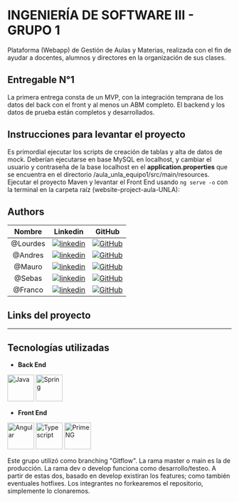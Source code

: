 # INGENIERÍA DE SOFTWARE III - GRUPO 1

Plataforma (Webapp) de Gestión de Aulas y Materias, realizada
con el fin de ayudar a docentes, alumnos y directores en la 
organización de sus clases.

## Entregable N°1

La primera entrega consta de un MVP, con la integración temprana de los datos del back con el front y al menos un ABM completo.
El backend y los datos de prueba están completos y desarrollados. 

## Instrucciones para levantar el proyecto

Es primordial ejecutar los scripts de creación de tablas y alta de datos de mock. Deberían ejecutarse en base MySQL en localhost, y cambiar el usuario y contraseña de la base localhost en el **application.properties** que se encuentra en el directorio /aula_unla_equipo1/src/main/resources. Ejecutar el proyecto Maven y levantar el Front End usando `ng serve -o` con la terminal en la carpeta raíz (website-project-aula-UNLA):

## Authors

| Nombre | Linkedin | GitHub |
| :---:         |     :---:      |          :---: |
| @Lourdes |[![linkedin](https://img.shields.io/badge/linkedin-0A66C2?style=for-the-badge&logo=linkedin&logoColor=white)](https://www.linkedin.com/in/lourdes-florencia-toledo/)   |[![GitHub](https://img.shields.io/badge/github-%23121011.svg?&style=for-the-badge&logo=github&logoColor=white)](https://https://github.com/Lourdest812) |
| @Andres |[![linkedin](https://img.shields.io/badge/linkedin-0A66C2?style=for-the-badge&logo=linkedin&logoColor=white)](https://www.linkedin.com/in/andres-ezequiel-cupo-346b84180/)   |[![GitHub](https://img.shields.io/badge/github-%23121011.svg?&style=for-the-badge&logo=github&logoColor=white)](https://github.com/Suhiang98) |
| @Mauro |[![linkedin](https://img.shields.io/badge/linkedin-0A66C2?style=for-the-badge&logo=linkedin&logoColor=white)](https://www.linkedin.com/in/mauro-bazante/)   |[![GitHub](https://img.shields.io/badge/github-%23121011.svg?&style=for-the-badge&logo=github&logoColor=white)](https://github.com/maubazante) |
| @Sebas |[![linkedin](https://img.shields.io/badge/linkedin-0A66C2?style=for-the-badge&logo=linkedin&logoColor=white)](https://www.linkedin.com/)   |[![GitHub](https://img.shields.io/badge/github-%23121011.svg?&style=for-the-badge&logo=github&logoColor=white)](https://github.com/) |
| @Franco |[![linkedin](https://img.shields.io/badge/linkedin-0A66C2?style=for-the-badge&logo=linkedin&logoColor=white)](https://www.linkedin.com/in/franco-nordinelli/)   |[![GitHub](https://img.shields.io/badge/github-%23121011.svg?&style=for-the-badge&logo=github&logoColor=white)](https://github.com/FrancoNordinelli) |

## **Links del proyecto**

-------


## **Tecnologías utilizadas**

- **Back End**

<img src="https://user-images.githubusercontent.com/25181517/117201156-9a724800-adec-11eb-9a9d-3cd0f67da4bc.png" alt="Java" title="Java" height=60/> <img src="https://user-images.githubusercontent.com/25181517/117201470-f6d56780-adec-11eb-8f7c-e70e376cfd07.png" alt="Spring" title="Spring" height=60/> 

 - **Front End**
   
<img src="https://user-images.githubusercontent.com/25181517/183890595-779a7e64-3f43-4634-bad2-eceef4e80268.png" title="Angular"  height=60/> <img src="https://user-images.githubusercontent.com/25181517/183890598-19a0ac2d-e88a-4005-a8df-1ee36782fde1.png" title="Typescript"  height=60/> <img src="https://i0.wp.com/www.primefaces.org/wp-content/uploads/2016/10/primeng.png" title="PrimeNG"  height=60/>

Este grupo utilizó como  branching "Gitflow". La rama master o main es la de producción. La rama dev o develop funciona como desarrollo/testeo.
A partir de estas dos, basado en develop existiran los features; como también eventuales hotfixes.
Los integrantes no forkearemos el repositorio, simplemente lo clonaremos.
